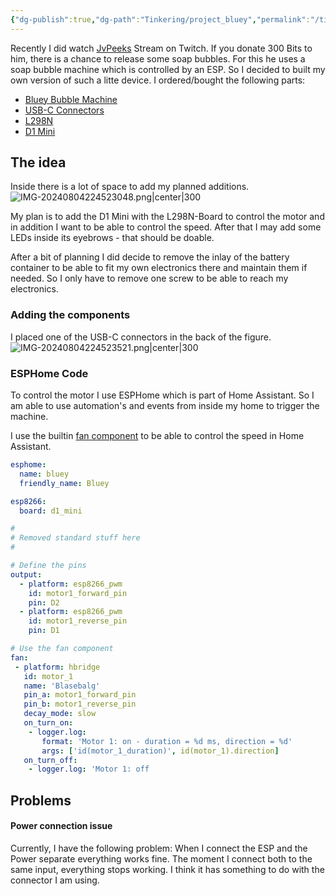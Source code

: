 ```yaml
---
{"dg-publish":true,"dg-path":"Tinkering/project_bluey","permalink":"/tinkering/project-bluey/","tags":["📝/🌱️"],"noteIcon":"fern","created":"2024-07-30 21:42","updated":"2024-08-04 22:45"}
---
```


Recently I did watch [JvPeeks](https://www.twitch.tv/jvpeek?lang=de) Stream on Twitch. If you donate 300 Bits to him, there is a chance to release some soap bubbles. For this he uses a soap bubble machine which is controlled by an ESP. So I decided to built my own version of such a litte device. I ordered/bought the following parts:

- [Bluey Bubble Machine](https://www.action.com/de-de/p/3013160/seifenblasenmaschine/)
- [USB-C Connectors](https://amzn.to/3ynJVhV)
- [L298N](https://amzn.to/4c5shgv)
- [D1 Mini](https://amzn.to/3LLueEf)

## The idea

Inside there is a lot of space to add my planned additions.
![IMG-20240804224523048.png|center|300](/img/user/Media/Inbox/Project%20Bluey/IMG-20240804224523048.png)

My plan is to add the D1 Mini with the L298N-Board to control the motor and in addition I want to be able to control the speed. After that I may add some LEDs inside its eyebrows - that should be doable.

After a bit of planning I did decide to remove the inlay of the battery container to be able to fit my own electronics there and maintain them if needed. So I only have to remove one screw to be able to reach my electronics.

### Adding the components
I placed one of the USB-C connectors in the back of the figure.
![IMG-20240804224523521.png|center|300](/img/user/Media/Inbox/Project%20Bluey/IMG-20240804224523521.png)

### ESPHome Code
To control the motor I use ESPHome which is part of Home Assistant. So I am able to use automation's and events from inside my home to trigger the machine.

I use the builtin [fan component](https://esphome.io/components/fan/) to be able to control the speed in Home Assistant.

```yaml
esphome:
  name: bluey
  friendly_name: Bluey

esp8266:
  board: d1_mini

# 
# Removed standard stuff here
# 

# Define the pins
output:
  - platform: esp8266_pwm
    id: motor1_forward_pin
    pin: D2
  - platform: esp8266_pwm
    id: motor1_reverse_pin
    pin: D1

# Use the fan component
fan:
 - platform: hbridge
   id: motor_1
   name: 'Blasebalg'
   pin_a: motor1_forward_pin
   pin_b: motor1_reverse_pin
   decay_mode: slow
   on_turn_on:
    - logger.log:
       format: 'Motor 1: on - duration = %d ms, direction = %d'
       args: ['id(motor_1_duration)', id(motor_1).direction]
   on_turn_off:
    - logger.log: 'Motor 1: off
```

## Problems
#### Power connection issue
Currently, I have the following problem: When I connect the ESP and the Power separate everything works fine. The moment I connect both to the same input, everything stops working. I think it has something to do with the connector I am using.